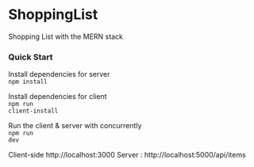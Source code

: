 # ShoppingList
Shopping List with the MERN stack

### Quick Start

 Install dependencies for server</br>
<code>npm install</code>

 Install dependencies for client </br>
<code>npm run client-install</code></code>

 Run the client & server with concurrently</br>
<code>npm run dev</code>

 Client-side http://localhost:3000
 Server : http://localhost:5000/api/items
